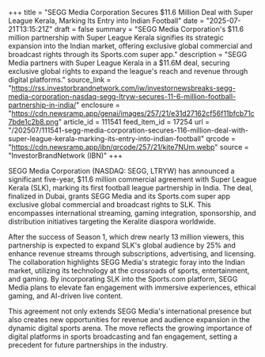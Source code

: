 +++
title = "SEGG Media Corporation Secures $11.6 Million Deal with Super League Kerala, Marking Its Entry into Indian Football"
date = "2025-07-21T13:15:21Z"
draft = false
summary = "SEGG Media Corporation's $11.6 million partnership with Super League Kerala signifies its strategic expansion into the Indian market, offering exclusive global commercial and broadcast rights through its Sports.com super app."
description = "SEGG Media partners with Super League Kerala in a $11.6M deal, securing exclusive global rights to expand the league's reach and revenue through digital platforms."
source_link = "https://rss.investorbrandnetwork.com/iw/investornewsbreaks-segg-media-corporation-nasdaq-segg-ltryw-secures-11-6-million-football-partnership-in-india/"
enclosure = "https://cdn.newsramp.app/genai/images/257/21/e31d27162cf56f11bfcb71c7bde1c2b8.png"
article_id = 111541
feed_item_id = 17254
url = "/202507/111541-segg-media-corporation-secures-116-million-deal-with-super-league-kerala-marking-its-entry-into-indian-football"
qrcode = "https://cdn.newsramp.app/ibn/qrcode/257/21/kite7NUm.webp"
source = "InvestorBrandNetwork (IBN)"
+++

<p>SEGG Media Corporation (NASDAQ: SEGG, LTRYW) has announced a significant five-year, $11.6 million commercial agreement with Super League Kerala (SLK), marking its first football league partnership in India. The deal, finalized in Dubai, grants SEGG Media and its Sports.com super app exclusive global commercial and broadcast rights to SLK. This encompasses international streaming, gaming integration, sponsorship, and distribution initiatives targeting the Keralite diaspora worldwide.</p><p>After the success of Season 1, which drew nearly 13 million viewers, this partnership is expected to expand SLK's global audience by 25% and enhance revenue streams through subscriptions, advertising, and licensing. The collaboration highlights SEGG Media's strategic foray into the Indian market, utilizing its technology at the crossroads of sports, entertainment, and gaming. By incorporating SLK into the Sports.com platform, SEGG Media plans to elevate fan engagement with immersive experiences, ethical gaming, and AI-driven live content.</p><p>This agreement not only extends SEGG Media's international presence but also creates new opportunities for revenue and audience expansion in the dynamic digital sports arena. The move reflects the growing importance of digital platforms in sports broadcasting and fan engagement, setting a precedent for future partnerships in the industry.</p>